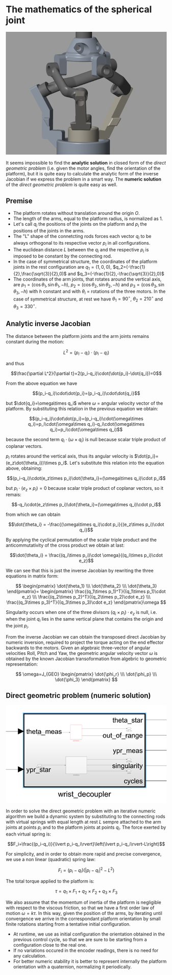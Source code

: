 ﻿

# The mathematics of the spherical joint

![joint](assets/Joint.PNG)

It seems impossible to find the **analytic solution** in closed form of the *direct geometric problem* (i.e. given the motor angles, find the orientation of the platform), but it is quite easy to calculate the analytic form of the inverse Jacobian if we express the problem in a smart way. The **numeric solution** of the *direct geometric problem* is quite easy as well.

## Premise

-   The platform rotates without translation around the origin $O$.
-   The length of the arms, equal to the platform radius, is normalized as 1.
-   Let's call $q_i$ the positions of the joints on the platform and $p_i$ the positions of the joints in the arms.
-   The "L" shape of the connetcting rods forces each vector $q_i$ to be always orthogonal to its respective vector $p_i$ in all configurations.
-   The euclidean distance $L$ between the $q_i$ and the respective $p_i$ is imposed to be constant by the connecting rod.
-   In the case of symmetrical structure, the coordinates of the platform joints in the rest configuration are $q_1=(1,0,0)$, $q_2=(-\frac{1}{2},\frac{\sqrt{3}}{2},0)$ and $q_3=(-\frac{1}{2},-\frac{\sqrt{3}}{2},0)$
-   The coordinates of the arm joints, that rotates around the vertical axis, are $p_1=(\cos{\theta_1},\sin{\theta_1},-h)$, $p_2=(\cos{\theta_2},\sin{\theta_2},-h)$ and $p_3=(\cos{\theta_3},\sin{\theta_3},-h)$ with $h$ constant and with $\theta_i$ = rotations of the three motors. In the case of symmetrical structure, at rest we have $\theta_1=90^\circ$, $\theta_2=210^\circ$ and $\theta_3=330^\circ$.

## Analytic inverse Jacobian

The distance between the platform joints and the arm joints remains constant during the motion:

$$L^2=(p_i-q_i)\cdot(p_i-q_i)$$

and thus

$$\frac{\partial L^2}{\partial t}=2(p_i-q_i)\cdot(\dot{p_i}-\dot{q_i})=0$$

From the above equation we have

$$(p_i-q_i)\cdot\dot{p_i}=(p_i-q_i)\cdot\dot{q_i}$$

but $\dot{q_i}=\omega\times q_i$ where $\omega$ = angular velocity vector of the platform. By substituting this relation in the previous equation we obtain:

$$(p_i-q_i)\cdot\dot{p_i}=(p_i-q_i)\cdot(\omega\times q_i)=p_i\cdot(\omega\times q_i)-q_i\cdot(\omega\times q_i)=p_i\cdot(\omega\times q_i)$$

because the second term $q_i\cdot(\omega\times q_i)$ is null because scalar triple product of coplanar vectors.

$p_i$ rotates around the vertical axis, thus its angular velocity is $\dot{p_i}=(e_z\dot{\theta_i})\times p_i$. Let's substitute this relation into the equation above, obtaining:

$$(p_i-q_i)\cdot(e_z\times p_i)\dot{\theta_i}=(\omega\times q_i)\cdot p_i$$

but $p_i\cdot(e_z\times p_i)=0$ because scalar triple product of coplanar vectors, so it remais:

$$-q_i\cdot(e_z\times p_i)\dot{\theta_i}=(\omega\times q_i)\cdot p_i$$

from which we can obtain

$$\dot{\theta_i} = -\frac{(\omega\times q_i)\cdot p_i}{(e_z\times p_i)\cdot q_i}$$

By applying the cyclical permutation of the scalar triple product and the anticommutativity of the cross product we obtain at last:

$$\dot{\theta_i} = \frac{(q_i\times p_i)\cdot \omega}{(q_i\times p_i)\cdot e_z}$$

We can see that this is just the inverse Jacobian by rewriting the three equations in matrix form:

$$ \begin{pmatrix} \dot{\theta_1} \\\ \dot{\theta_2} \\\ \dot{\theta_3} \end{pmatrix}= \begin{pmatrix} \frac{(q_1\times p_1)^T}{(q_1\times p_1)\cdot e_z} \\\ \frac{(q_2\times p_2)^T}{(q_2\times p_2)\cdot e_z} \\\ \frac{(q_3\times p_3)^T}{(q_3\times p_3)\cdot e_z} \end{pmatrix}\omega $$

Singularity occurs when one of the three divisors $(q_i\times p_i)\cdot e_z$ is null, i.e. when the joint $q_i$ lies in the same vertical plane that contains the origin and the joint $p_i$.

From the inverse Jacobian we can obtain the transposed direct Jacobian by numeric inversion, required to project the torque acting on the end effector backwards to the motors. Given an algebraic three-vector of angular velocities Roll, Pitch and Yaw, the geometric angular velocity vector $\omega$ is obtained by the known Jacobian transoformation from algebric to geometric representation:

$$ \omega=J_{GEO} \begin{pmatrix} \dot{\phi_r} \\\ \dot{\phi_p} \\\ \dot{\phi_3} \end{pmatrix} $$

## Direct geometric problem (numeric solution)

![decoupler](assets/Decoupler.PNG)

In order to solve the direct geometric problem with an iterative numeric algorithm we build a dynamic system by substituting to the connecting rods with virtual springs with equal length at rest $L$ sempre attached to the arm joints at points $p_i$ and to the platform joints at points $q_i$. The force exerted by each virtual spring is:

$$F_i=\frac{(p_i-q_i)}{\lvert p_i-q_i\rvert}\left(\lvert p_i-q_i\rvert-L\right)$$

For simplicity, and in order to obtain more rapid and precise convergence, we use a non linear (quadratic) spring law:

$$F_i=(p_i-q_i)\left(\lvert p_i-q_i\rvert^2-L^2\right)$$

The total torque applied to the platform is:

$$\tau=q_1\times F_1 +q_2\times F_2 +q_3\times F_3$$

We also assume that the momentum of inertia of the platform is negligible with respect to the viscous friction, so that we have a first order law of motion $\omega=k\tau$. In this way, given the position of the arms, by iterating until convergence we arrive in the correspondant platform orientation by small finite rotations starting from a tentative initial configuration.

-   At runtime, we use as initial configuration the orientation obtained in the previous control cycle, so that we are sure to be starting from a configuration close to the real one.
-   If no variations occured in the encoder readings, there is no need for any calculation. 
-   For better numeric stability it is better to represent internally the platform orientation with a quaternion, normalizing it periodically.
